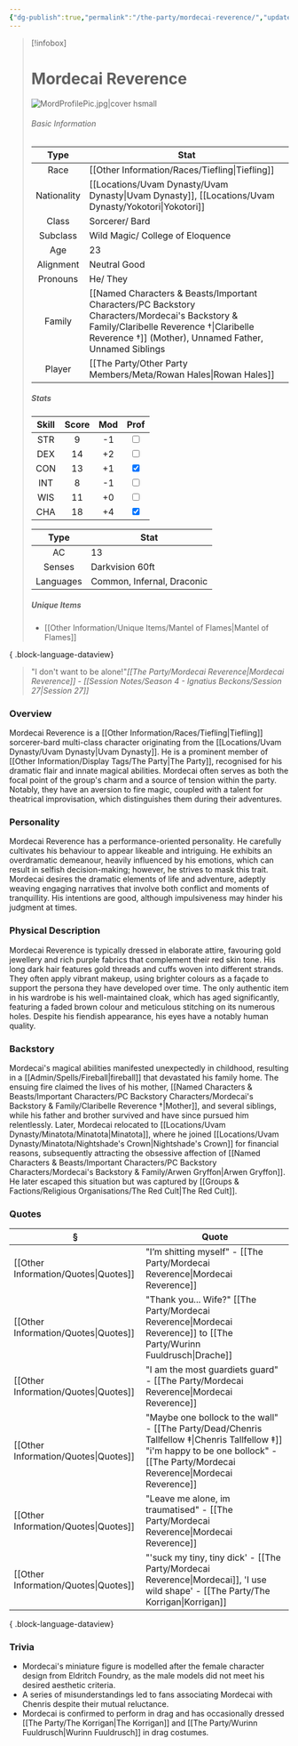 ```yaml
---
{"dg-publish":true,"permalink":"/the-party/mordecai-reverence/","updated":"2025-08-11T11:53:32.554+01:00"}
---
```



> [!infobox]
> # Mordecai Reverence
> ![MordProfilePic.jpg|cover hsmall](/img/user/Admin/Attachments/MordProfilePic.jpg)
> ###### Basic Information
> 
>  Type | Stat |
> :----: | --- |
>  Race | [[Other Information/Races/Tiefling\|Tiefling]] |
>  Nationality | [[Locations/Uvam Dynasty/Uvam Dynasty\|Uvam Dynasty]], [[Locations/Uvam Dynasty/Yokotori\|Yokotori]] |
>  Class | Sorcerer/ Bard |
>  Subclass | Wild Magic/ College of Eloquence |
>  Age | 23 |
>  Alignment | Neutral Good |
>  Pronouns | He/ They |
>  Family | [[Named Characters & Beasts/Important Characters/PC Backstory Characters/Mordecai's Backstory & Family/Claribelle Reverence †\|Claribelle Reverence †]] (Mother), Unnamed Father, Unnamed Siblings |
>  Player | [[The Party/Other Party Members/Meta/Rowan Hales\|Rowan Hales]] |
>  ##### Stats
> Skill | Score | Mod | Prof |
> :---: | :---: | :---: | :---: |
>  STR | 9 | -1 | <input type="checkbox" unchecked> |
>  DEX | 14 | +2 |  <input type="checkbox" unchecked> |
>  CON | 13 | +1 | <input type="checkbox" checked> |
>  INT | 8 | -1 | <input type="checkbox" unchecked>|
>  WIS | 11 | +0 | <input type="checkbox" unchecked> |
>  CHA | 18 | +4 | <input type="checkbox" checked> |
>  
>  
>Type | Stat |
>:---: | --- |
>AC | 13 |
>Senses | Darkvision 60ft |
>Languages | Common, Infernal, Draconic|
>
>##### Unique Items 
> - [[Other Information/Unique Items/Mantel of Flames\|Mantel of Flames]]
> 
{ .block-language-dataview}


> "I don't want to be alone!"<cite>[[The Party/Mordecai Reverence\|Mordecai Reverence]] - [[Session Notes/Season 4 - Ignatius Beckons/Session 27\|Session 27]]</cite>

### Overview
Mordecai Reverence is a [[Other Information/Races/Tiefling\|Tiefling]] sorcerer-bard multi-class character originating from the [[Locations/Uvam Dynasty/Uvam Dynasty\|Uvam Dynasty]]. He is a prominent member of [[Other Information/Display Tags/The Party\|The Party]], recognised for his dramatic flair and innate magical abilities. Mordecai often serves as both the focal point of the group's charm and a source of tension within the party. Notably, they have an aversion to fire magic, coupled with a talent for theatrical improvisation, which distinguishes them during their adventures. 

### Personality
Mordecai Reverence has a performance-oriented personality. He carefully cultivates his behaviour to appear likeable and intriguing. He exhibits an overdramatic demeanour, heavily influenced by his emotions, which can result in selfish decision-making; however, he strives to mask this trait. Mordecai desires the dramatic elements of life and adventure, adeptly weaving engaging narratives that involve both conflict and moments of tranquillity. His intentions are good, although impulsiveness may hinder his judgment at times.

### Physical Description
Mordecai Reverence is typically dressed in elaborate attire, favouring gold jewellery and rich purple fabrics that complement their red skin tone. His long dark hair features gold threads and cuffs woven into different strands. They often apply vibrant makeup, using brighter colours as a façade to support the persona they have developed over time. The only authentic item in his wardrobe is his well-maintained cloak, which has aged significantly, featuring a faded brown colour and meticulous stitching on its numerous holes. Despite his fiendish appearance, his eyes have a notably human quality.

### Backstory 
Mordecai's magical abilities manifested unexpectedly in childhood, resulting in a [[Admin/Spells/Fireball\|fireball]] that devastated his family home. The ensuing fire claimed the lives of his mother, [[Named Characters & Beasts/Important Characters/PC Backstory Characters/Mordecai's Backstory & Family/Claribelle Reverence †\|Mother]], and several siblings, while his father and brother survived and have since pursued him relentlessly. Later, Mordecai relocated to [[Locations/Uvam Dynasty/Minatota/Minatota\|Minatota]], where he joined [[Locations/Uvam Dynasty/Minatota/Nightshade's Crown\|Nightshade's Crown]] for financial reasons, subsequently attracting the obsessive affection of [[Named Characters & Beasts/Important Characters/PC Backstory Characters/Mordecai's Backstory & Family/Arwen Gryffon\|Arwen Gryffon]]. He later escaped this situation but was captured by [[Groups & Factions/Religious Organisations/The Red Cult\|The Red Cult]].

### Quotes
| §                                       | Quote                                                                                                             |
| --------------------------------------- | ----------------------------------------------------------------------------------------------------------------- |
| [[Other Information/Quotes\|Quotes]] | "I’m shitting myself" - [[The Party/Mordecai Reverence\|Mordecai Reverence]]                                                                    |
| [[Other Information/Quotes\|Quotes]] | "Thank you... Wife?" [[The Party/Mordecai Reverence\|Mordecai Reverence]] to [[The Party/Wurinn Fuuldrusch\|Drache]]                                      |
| [[Other Information/Quotes\|Quotes]] | "I am the most guardiets guard" - [[The Party/Mordecai Reverence\|Mordecai Reverence]]                                                          |
| [[Other Information/Quotes\|Quotes]] | "Maybe one bollock to the wall" - [[The Party/Dead/Chenris Tallfellow ‡\|Chenris Tallfellow ‡]] "i'm happy to be one bollock" - [[The Party/Mordecai Reverence\|Mordecai Reverence]] |
| [[Other Information/Quotes\|Quotes]] | "Leave me alone, im traumatised" - [[The Party/Mordecai Reverence\|Mordecai Reverence]]                                                         |
| [[Other Information/Quotes\|Quotes]] | "'suck my tiny, tiny dick' - [[The Party/Mordecai Reverence\|Mordecai]], 'I use wild shape' - [[The Party/The Korrigan\|Korrigan]]    |

{ .block-language-dataview}

### Trivia
* Mordecai's miniature figure is modelled after the female character design from Eldritch Foundry, as the male models did not meet his desired aesthetic criteria.
* A series of misunderstandings led to fans associating Mordecai with Chenris despite their mutual reluctance.
* Mordecai is confirmed to perform in drag and has occasionally dressed [[The Party/The Korrigan\|The Korrigan]] and [[The Party/Wurinn Fuuldrusch\|Wurinn Fuuldrusch]] in drag costumes.